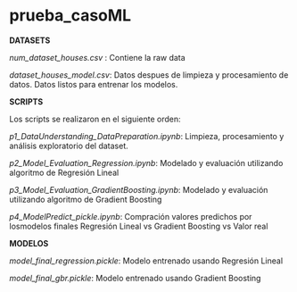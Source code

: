 # prueba_casoML

**DATASETS**

  *num_dataset_houses.csv* : Contiene la raw data
  
  *dataset_houses_model.csv*: Datos despues de limpieza y procesamiento de datos. Datos listos para entrenar los modelos.

**SCRIPTS**

Los scripts se realizaron en el siguiente orden:
  
  *p1_DataUnderstanding_DataPreparation.ipynb*: Limpieza, procesamiento y análisis exploratorio del dataset.
  
  *p2_Model_Evaluation_Regression.ipynb*: Modelado y evaluación utilizando algoritmo de Regresión Lineal
  
  *p3_Model_Evaluation_GradientBoosting.ipynb*: Modelado y evaluación utilizando algoritmo de Gradient Boosting
  
  *p4_ModelPredict_pickle.ipynb*: Compración valores predichos por losmodelos finales Regresión Lineal vs Gradient Boosting vs Valor real

**MODELOS**

  *model_final_regression.pickle*:  Modelo entrenado usando Regresión Lineal
  
  *model_final_gbr.pickle*: Modelo entrenado usando Gradient Boosting
